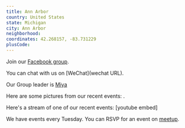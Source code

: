 ```yaml
---
title: Ann Arbor
country: United States
state: Michigan
city: Ann Arbor
neighborhood: 
coordinates: 42.268157, -83.731229
plusCode:
---
```

Join our [Facebook group](https://www.facebook.com/groups/free.code.camp.ann.arbor).

You can chat with us on [WeChat](wechat URL).

Our Group leader is [Miya](freecodecamp.org/miya)

Here are some pictures from our recent events:
![]().

Here's a stream of one of our recent events:
[youtube embed]

We have events every Tuesday. You can RSVP for an event on [meetup](meetupurl).
